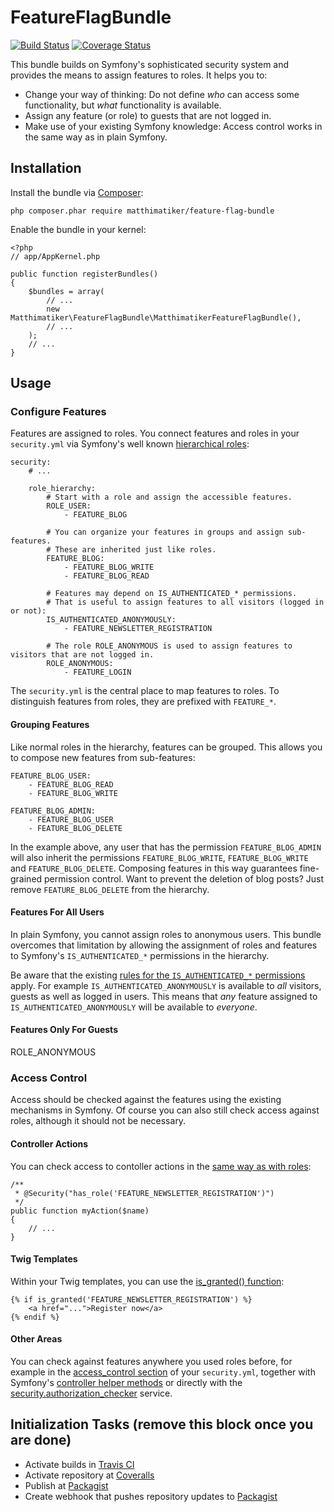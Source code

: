 # FeatureFlagBundle #

[![Build Status](https://travis-ci.org/Matthimatiker/FeatureFlagBundle.svg?branch=master)](https://travis-ci.org/Matthimatiker/FeatureFlagBundle)
[![Coverage Status](https://coveralls.io/repos/Matthimatiker/FeatureFlagBundle/badge.svg?branch=master&service=github)](https://coveralls.io/github/Matthimatiker/FeatureFlagBundle?branch=master)

This bundle builds on Symfony's sophisticated security system and provides the means to assign features to roles.
It helps you to:

- Change your way of thinking: Do not define *who* can access some functionality, but *what* functionality is available.
- Assign any feature (or role) to guests that are not logged in.
- Make use of your existing Symfony knowledge: Access control works in the same way as in plain Symfony.

## Installation ##

Install the bundle via [Composer](https://getcomposer.org):

    php composer.phar require matthimatiker/feature-flag-bundle

Enable the bundle in your kernel:

    <?php
    // app/AppKernel.php

    public function registerBundles()
    {
        $bundles = array(
            // ...
            new Matthimatiker\FeatureFlagBundle\MatthimatikerFeatureFlagBundle(),
            // ...
        );
        // ...
    }

## Usage ##

### Configure Features ###

Features are assigned to roles. You connect features and roles in your ``security.yml``
via Symfony's well known [hierarchical roles](http://symfony.com/doc/current/book/security.html#hierarchical-roles):

    security:
        # ...
        
        role_hierarchy:
            # Start with a role and assign the accessible features.
            ROLE_USER:
                - FEATURE_BLOG
                
            # You can organize your features in groups and assign sub-features.
            # These are inherited just like roles.
            FEATURE_BLOG:
                - FEATURE_BLOG_WRITE
                - FEATURE_BLOG_READ
                
            # Features may depend on IS_AUTHENTICATED_* permissions.
            # That is useful to assign features to all visitors (logged in or not):
            IS_AUTHENTICATED_ANONYMOUSLY:
                - FEATURE_NEWSLETTER_REGISTRATION
                
            # The role ROLE_ANONYMOUS is used to assign features to visitors that are not logged in.
            ROLE_ANONYMOUS:
                - FEATURE_LOGIN

The ``security.yml`` is the central place to map features to roles.
To distinguish features from roles, they are prefixed with ``FEATURE_*``.

#### Grouping Features ####

Like normal roles in the hierarchy, features can be grouped. This allows you to compose new features from sub-features:

    FEATURE_BLOG_USER:
        - FEATURE_BLOG_READ
        - FEATURE_BLOG_WRITE
    
    FEATURE_BLOG_ADMIN:
        - FEATURE_BLOG_USER
        - FEATURE_BLOG_DELETE
        
In the example above, any user that has the permission ``FEATURE_BLOG_ADMIN`` will also inherit the permissions
``FEATURE_BLOG_WRITE``, ``FEATURE_BLOG_WRITE`` and ``FEATURE_BLOG_DELETE``. Composing features in this way 
guarantees fine-grained permission control. Want to prevent the deletion of blog posts? Just remove 
``FEATURE_BLOG_DELETE`` from the hierarchy.

#### Features For All Users ####

In plain Symfony, you cannot assign roles to anonymous users. This bundle overcomes that limitation by allowing the
assignment of roles and features to Symfony's ``IS_AUTHENTICATED_*`` permissions in the hierarchy.

Be aware that the existing [rules for the ``IS_AUTHENTICATED_*`` permissions](http://symfony.com/doc/current/book/security.html#checking-to-see-if-a-user-is-logged-in-is-authenticated-fully) apply. 
For example ``IS_AUTHENTICATED_ANONYMOUSLY`` is available to *all* visitors, guests as well as logged in users. 
This means that *any* feature assigned to ``IS_AUTHENTICATED_ANONYMOUSLY`` will be available to *everyone*.

#### Features Only For Guests ####

ROLE_ANONYMOUS

### Access Control ###

Access should be checked against the features using the existing mechanisms in Symfony. 
Of course you can also still check access against roles, although it should not be necessary.

#### Controller Actions ####

You can check access to contoller actions in the [same way as with roles](http://symfony.com/doc/current/book/security.html#securing-controllers-and-other-code):

    /**
     * @Security("has_role('FEATURE_NEWSLETTER_REGISTRATION')")
     */
    public function myAction($name)
    {
        // ...
    }
    
#### Twig Templates #### 

Within your Twig templates, you can use the [is_granted() function](http://symfony.com/doc/current/book/security.html#access-control-in-templates):

    {% if is_granted('FEATURE_NEWSLETTER_REGISTRATION') %}
        <a href="...">Register now</a>
    {% endif %}

#### Other Areas ####

You can check against features anywhere you used roles before, for example in the
[access_control section](http://symfony.com/doc/current/book/security.html#securing-url-patterns-access-control)
of your ``security.yml``, together with Symfony's
[controller helper methods](http://symfony.com/doc/current/book/security.html#securing-controllers-and-other-code)
or directly with the
[security.authorization_checker](http://symfony.com/doc/current/book/security.html#securing-controllers-and-other-code)
service.

## Initialization Tasks (remove this block once you are done) ##

- Activate builds in [Travis CI](https://travis-ci.org/)
- Activate repository at [Coveralls](https://coveralls.io)
- Publish at [Packagist](https://packagist.org/)
- Create webhook that pushes repository updates to [Packagist](https://packagist.org/)
